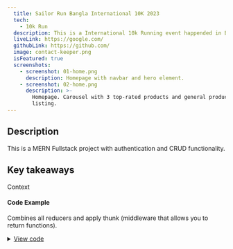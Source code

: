 ```yaml
---
  title: Sailor Run Bangla International 10K 2023
  tech:
    - 10k Run
  description: This is a International 10k Running event happended in Bangladesh
  liveLink: https://google.com/
  githubLink: https://github.com/
  image: contact-keeper.png
  isFeatured: true
  screenshots:
    - screenshot: 01-home.png
      description: Homepage with navbar and hero element.
    - screenshot: 02-home.png
      description: >-
        Homepage. Carousel with 3 top-rated products and general product
        listing.
---
```


## Description

This is a MERN Fullstack project with authentication and CRUD functionality.

## Key takeaways

Context

#### Code Example

Combines all reducers and apply thunk (middleware that allows
you to return functions).

<details>

  <summary>
    <ins>View code</ins>
    <span>
      <i class="fa-solid fa-angle-right"></i>
    </span>
  </summary>

```js
const reducer = combineReducers({
  productList: productListReducer
})
```

</details>
<br />
